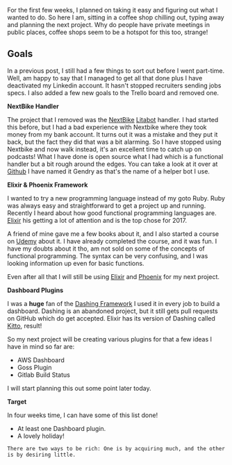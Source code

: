For the first few weeks, I planned on taking it easy and figuring out what I wanted to do. So here I am, sitting in a coffee shop chilling out, typing away and planning the next project. Why do people have private meetings in public places, coffee shops seem to be a hotspot for this too, strange!

<!--more-->

## Goals

In a previous post, I still had a few things to sort out before I went part-time. Well, am happy to say that I managed to get all that done plus I have deactivated my Linkedin account. It hasn't stopped recruiters sending jobs specs. I also added a few new goals to the Trello board and removed one. 

**NextBike Handler**

The project that I removed was the [NextBike][1] [Litabot][2] handler. I had started this before, but I had a bad experience with Nextbike where they took money from my bank account. It turns out it was a mistake and they put it back, but the fact they did that was a bit alarming. So I have stopped using Nextbike and now walk instead, it's an excellent time to catch up on podcasts! What I have done is open source what I had which is a functional handler but a bit rough around the edges. You can take a look at it over at [Github][3] I have named it Gendry as that's the name of a helper bot I use. 


**Elixir & Phoenix Framework**

I wanted to try a new programming language instead of my goto Ruby. Ruby was always easy and straightforward to get a project up and running. Recently I heard about how good functional programming languages are. [Elixir][4] his getting a lot of attention and is the top chose for 2017. 

A friend of mine gave me a few books about it, and I also started a course on [Udemy][5] about it. I have already completed the course, and it was fun. I have my doubts about it tho, am not sold on some of the concepts of functional programming. The syntax can be very confusing, and I was looking information up even for basic functions. 

Even after all that I will still be using [Elixir][4] and [Phoenix][6] for my next project. 

**Dashboard Plugins** 

I was a **huge** fan of the [Dashing Framework][7] I used it in every job to build a dashboard. Dashing is an abandoned project, but it still gets pull requests on GitHub which do get accepted. Elixir has its version of Dashing called [Kitto][8], result!

So my next project will be creating various plugins for that a few ideas I have in mind so far are: 

  - AWS Dashboard
  - Goss Plugin
  - Gitlab Build Status

I will start planning this out some point later today.

**Target**

In four weeks time, I can have some of this list done!

 - At least one Dashboard plugin. 
 - A lovely holiday! 

`There are two ways to be rich: One is by acquiring much, and the other is by desiring little.`

[1]: http://www.nextbike.co.uk/en/glasgow/
[2]: https://www.lita.io/
[3]: https://github.com/beardyjay/gendry
[4]: https://elixir-lang.org/
[5]: https://www.udemy.com/
[6]: http://www.phoenixframework.org/
[7]: http://dashing.io
[8]: https://github.com/kittoframework/kitto